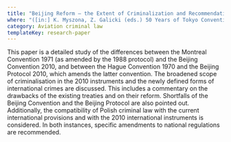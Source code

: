 ```yaml
---
title: "Beijing Reform – the Extent of Criminalization and Recommendations for the Polish Lawmaker (in Polish)"
where: "([in:] K. Myszona, Z. Galicki (eds.) 50 Years of Tokyo Convention – Safety of Air Navigation form the Perspective of Air and Outer Space: Book in Honor of Prof. Marek Żylicz, Warsaw, 235–253)"
category: Aviation criminal law
templateKey: research-paper
---
```


This paper is a detailed study of the differences between the Montreal Convention 1971 (as amended by the 1988 protocol) and the Beijing Convention 2010, and between the Hague Convention 1970 and the Beijing Protocol 2010, which amends the latter convention. The broadened scope of criminalisation in the 2010 instruments and the newly defined forms of international crimes are discussed. This includes a commentary on the drawbacks of the existing treaties and on their reform. Shortfalls of the Beijing Convention and the Beijing Protocol are also pointed out. Additionally, the compatibility of Polish criminal law with the current international provisions and with the 2010 international instruments is considered. In both instances, specific amendments to national regulations are recommended.
